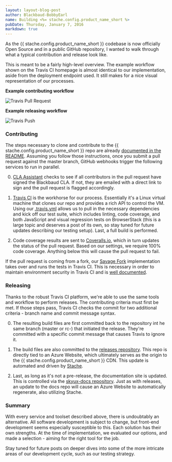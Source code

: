 ```yaml
---
layout: layout-blog-post
author: Blackbaud-BobbyEarl
name: Building <%= stache.config.product_name_short %>
pubDate: Thursday, January 7, 2016
markdown: true
---
```


As the {{ stache.config.product_name_short }} codebase is now officially Open Source and in a public GitHub repository, I wanted to walk through what a typical contribution and release look like.  

This is meant to be a fairly high-level overview.  The example workflow shown on the Travis CI homepage is almost identical to our implementation, aside from the deployment endpoint used.  It still makes for a nice visual representation of our processes.

<!-- more -->

**Example contributing workflow**

![Travis Pull Request](/assets/img/blog/travis-pull-request.png)

**Example releasing workflow**

![Travis Push](/assets/img/blog/travis-push.png)

### Contributing

The steps necessary to clone and contribute to the {{ stache.config.product_name_short }} repo are already [documented in the README](https://github.com/blackbaud/skyux#contributing).  Assuming you follow those instructions, once you submit a pull request against the master branch, GitHub webhooks trigger the following services to run in parallel.

0. [CLA Assistant](https://cla-assistant.io) checks to see if all contributors in the pull request have signed the Blackbaud CLA.  If not, they are emailed with a direct link to sign and the pull request is flagged accordingly.

0. [Travis CI](https://travis-ci.org/blackbaud/skyux) is the workhorse for our process.  Essentially it's a Linux virtual machine that clones our repo and provides a rich API to control the VM.  Using our [.travis.yml](https://github.com/blackbaud/skyux/blob/master/.travis.yml) allows us to pull in the necessary dependencies and kick off our test suite, which includes linting, code coverage, and both JavaScript and visual regression tests on BrowserStack  (this is a large topic and deserves a post of its own, so stay tuned for future updates describing our testing setup).  Last, a full build is performed.

0. Code coverage results are sent to [Coveralls.io](https://coveralls.io/github/blackbaud/skyux), which in turn updates the status of the pull request.  Based on our settings, we require 100% code coverage.  Anything below this will cause the pull request to fail.

<bb-alert bb-alert-type="info">If the pull request is coming from a fork, our [Savage Fork](https://github.com/blackbaud-sky-savage/sky) implementation takes over and runs the tests in Travis CI.  This is necessary in order to maintain environment security in Travis CI and is [well documented](https://github.com/twbs/savage).</bb-alert>

### Releasing

Thanks to the robust Travis CI platform, we're able to use the same tools and workflow to perform releases.  The contributing criteria must first be met.  If those steps pass, Travis CI checks the commit for two additional criteria - branch name and commit message syntax.

0. The resulting build files are first committed back to the repository int he same branch (master or rc-) that initiated the release.  They're committed with a specific commit message that causes Travis to ignore it.

0. The build files are also committed to the [releases repository](https://github.com/blackbaud/skyux-releases).  This repo is directly tied to an Azure Website, which ultimately serves as the origin to the {{ stache.config.product_name_short }} CDN.  This update is automated and driven by [Stache](https://github.com/blackbaud/stache).

0. Last, as long as it's not a pre-release, the documentation site is updated.  This is controlled via the [skyux-docs repository](https://github.com/blackbaud/skyux-docs).  Just as with releases, an update to the docs repo will cause an Azure Website to automatically regenerate, also utilizing Stache.

### Summary

With every service and toolset described above, there is undoubtably an alternative.  All software development is subject to change, but front-end development seems especially susceptible to this.  Each solution has their own strengths.  At the time of implementation, we evaluated our options, and made a selection - aiming for the right tool for the job.

Stay tuned for future posts on deeper dives into some of the more intricate areas of our development cycle, such as our testing strategy.
